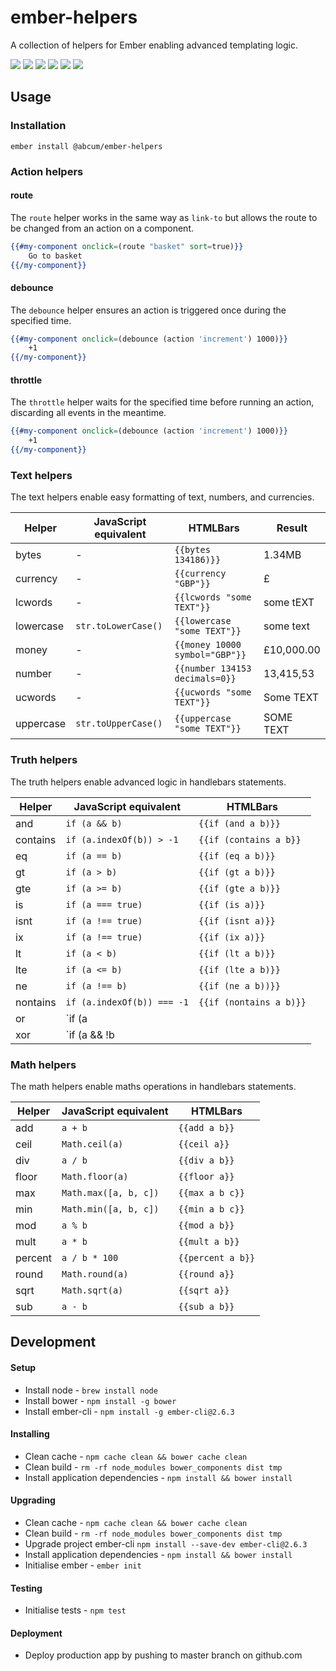 # ember-helpers

A collection of helpers for Ember enabling advanced templating logic.

[![](https://img.shields.io/circleci/project/abcum/ember-helpers/master.svg?style=flat-square)](https://circleci.com/gh/abcum/ember-helpers) [![](https://img.shields.io/npm/v/@abcum/ember-helpers.svg?style=flat-square)](https://www.npmjs.com/package/@abcum/ember-helpers) [![](https://img.shields.io/badge/ember-2.0.0+-orange.svg?style=flat-square)](https://github.com/abcum/ember-helpers) [![](https://david-dm.org/abcum/ember-helpers/status.svg?style=flat-square)](https://david-dm.org/abcum/ember-helpers#info=dependencies&view=table) [![](https://david-dm.org/abcum/ember-helpers/dev-status.svg?style=flat-square)](https://david-dm.org/abcum/ember-helpers#info=devDependencies&view=table) [![](https://img.shields.io/badge/license-MIT-00bfff.svg?style=flat-square)](https://github.com/abcum/ember-helpers) 

## Usage

### Installation

`ember install @abcum/ember-helpers`

### Action helpers

#### route

The `route` helper works in the same way as `link-to` but allows the route to be changed from an action on a component.

```handlebars
{{#my-component onclick=(route "basket" sort=true)}}
	Go to basket
{{/my-component}}
```

#### debounce

The `debounce` helper ensures an action is triggered once during the specified time.
```handlebars
{{#my-component onclick=(debounce (action 'increment') 1000)}}
	+1
{{/my-component}}
```

#### throttle

The `throttle` helper waits for the specified time before running an action, discarding all events in the meantime.
```handlebars
{{#my-component onclick=(debounce (action 'increment') 1000)}}
	+1
{{/my-component}}
```

### Text helpers

The text helpers enable easy formatting of text, numbers, and currencies.

Helper     | JavaScript equivalent        | HTMLBars                          | Result
-----------|------------------------------|-----------------------------------|----------------
bytes      | -                            | `{{bytes 134186)}}`               | 1.34MB
currency   | -                            | `{{currency "GBP"}}`              | £
lcwords    | -                            | `{{lcwords "some TEXT"}}`         | some tEXT
lowercase  | `str.toLowerCase()`          | `{{lowercase "some TEXT"}}`       | some text
money      | -                            | `{{money 10000 symbol="GBP"}}`    | £10,000.00
number     | -                            | `{{number 134153 decimals=0}}`    | 13,415,53
ucwords    | -                            | `{{ucwords "some TEXT"}}`         | Some TEXT
uppercase  | `str.toUpperCase()`          | `{{uppercase "some TEXT"}}`       | SOME TEXT

### Truth helpers

The truth helpers enable advanced logic in handlebars statements.

Helper     | JavaScript equivalent        | HTMLBars
-----------|------------------------------|-----------------------------------
and        | `if (a && b)`                | `{{if (and a b)}}`
contains   | `if (a.indexOf(b)) > -1`     | `{{if (contains a b}}`
eq         | `if (a == b)`                | `{{if (eq a b)}}`
gt         | `if (a > b)`                 | `{{if (gt a b)}}`
gte        | `if (a >= b)`                | `{{if (gte a b)}}`
is         | `if (a === true)`            | `{{if (is a)}}`
isnt       | `if (a !== true)`            | `{{if (isnt a)}}`
ix         | `if (a !== true)`            | `{{if (ix a)}}`
lt         | `if (a < b)`                 | `{{if (lt a b)}}`
lte        | `if (a <= b)`                | `{{if (lte a b)}}`
ne         | `if (a !== b)`               | `{{if (ne a b))}}`
nontains   | `if (a.indexOf(b)) === -1`   | `{{if (nontains a b)}}`
or         | `if (a || b)`                | `{{if (or a b)}}`
xor        | `if (a && !b || !a && b)`    | `{{if (xor a b)}}`

### Math helpers

The math helpers enable maths operations in handlebars statements.

Helper     | JavaScript equivalent        | HTMLBars
-----------|------------------------------|-----------------------------------
add        | `a + b`                      | `{{add a b}}`
ceil       | `Math.ceil(a)`               | `{{ceil a}}`
div        | `a / b`                      | `{{div a b}}`
floor      | `Math.floor(a)`              | `{{floor a}}`
max        | `Math.max([a, b, c])`        | `{{max a b c}}`
min        | `Math.min([a, b, c])`        | `{{min a b c}}`
mod        | `a % b`                      | `{{mod a b}}`
mult       | `a * b`                      | `{{mult a b}}`
percent    | `a / b * 100`                | `{{percent a b}}`
round      | `Math.round(a)`              | `{{round a}}`
sqrt       | `Math.sqrt(a)`               | `{{sqrt a}}`
sub        | `a - b`                      | `{{sub a b}}`

## Development

#### Setup

- Install node - `brew install node`
- Install bower - `npm install -g bower`
- Install ember-cli - `npm install -g ember-cli@2.6.3`

#### Installing

- Clean cache - `npm cache clean && bower cache clean`
- Clean build - `rm -rf node_modules bower_components dist tmp`
- Install application dependencies - `npm install && bower install`

#### Upgrading

- Clean cache - `npm cache clean && bower cache clean`
- Clean build - `rm -rf node_modules bower_components dist tmp`
- Upgrade project ember-cli `npm install --save-dev ember-cli@2.6.3`
- Install application dependencies - `npm install && bower install`
- Initialise ember - `ember init`

#### Testing

- Initialise tests - `npm test`

#### Deployment

- Deploy production app by pushing to master branch on github.com
